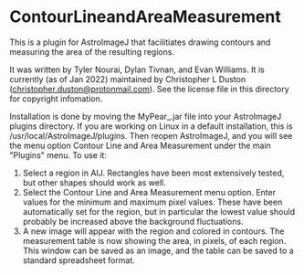 # ContourLineandAreaMeasurement
This is a plugin for AstroImageJ that facilitiates drawing contours and measuring the area of the resulting regions.

It was written by Tyler Nourai,  Dylan Tivnan, and Evan Williams. It is currently (as of Jan 2022) maintained by Christopher L Duston (christopher.duston@protonmail.com). See the license file in this directory for copyright infomation.

Installation is done by moving the MyPear_.jar file into your AstroImageJ plugins directory. If you are working on Linux in a default installation, this is /usr/local/AstroImageJ/plugins. Then reopen AstroImageJ, and you will see the menu option Contour Line and Area Measurement under the main "Plugins" menu. To use it:

1. Select a region in AIJ. Rectangles have been most extensively tested, but other shapes should work as well.
2. Select the Contour Line and Area Measurement menu option. Enter values for the minimum and maximum pixel values. These have been automatically set for the region, but in particular the lowest value should probably be increased above the background fluctuations.
3. A new image will appear with the region and colored in contours. The measurement table is now showing the area, in pixels, of each region. This window can be saved as an image, and the table can be saved to a standard spreadsheet format.
